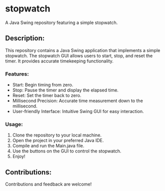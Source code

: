 # stopwatch
A Java Swing repository featuring a simple stopwatch.

## Description:
This repository contains a Java Swing application that implements a simple stopwatch. The stopwatch GUI allows users to start, stop, and reset the timer. It provides accurate timekeeping functionality.

### Features:
- Start: Begin timing from zero.
- Stop: Pause the timer and display the elapsed time.
- Reset: Set the timer back to zero.
- Millisecond Precision: Accurate time measurement down to the millisecond.
- User-friendly Interface: Intuitive Swing GUI for easy interaction.

### Usage:
1. Clone the repository to your local machine.
2. Open the project in your preferred Java IDE.
3. Compile and run the Main.java file.
4. Use the buttons on the GUI to control the stopwatch.
5. Enjoy!

## Contributions:
Contributions and feedback are welcome!
